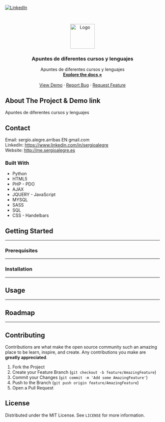 <!--
REEMPLAZAR: repo, TITULO, DESCRIPCION, DESCRIPCION2, DEMO, TECNOLOGIAS
-->

[![LinkedIn][linkedin-shield]][linkedin-url]

<!-- PROJECT LOGO -->
<br />
<p align="center">
  <a href="https://github.com/sergioalegre/repo">
    <img src="http://sergioalegre.es/logo.JPG" alt="Logo" width="80" height="80">
  </a>

  <h3 align="center"><!-- TITULO -->Apuntes de diferentes cursos y lenguajes</h3>

  <p align="center">
    <!-- DESCRIPCION -->Apuntes de diferentes cursos y lenguajes
    <br />
    <a href="https://github.com/sergioalegre/__APUNTES"><strong>Explore the docs »</strong></a>
    <br />
    <br />
    <!-- DEMO --><a href="http://sergioalegre.es/Programacion/__APUNTES/">View Demo</a>
    ·
    <a href="https://github.com/sergioalegre/repo/issues">Report Bug</a>
    ·
    <a href="https://github.com/sergioalegre/repo/issues">Request Feature</a>
  </p>
</p>


## About The Project & Demo link
<!-- DESCRIPCION2 --> <!-- DEMO -->
Apuntes de diferentes cursos y lenguajes

## Contact
Email: sergio.alegre.arribas EN gmail.com
<br>
LinkedIn: https://www.linkedin.com/in/sergioalegre
<br>
Website: http://me.sergioalegre.es


### Built With
* Python
* HTML5
* PHP - PDO
* AJAX
* JQUERY - JavaScript
* MYSQL
* SASS
* SQL
* CSS - Handelbars

## Getting Started
---

### Prerequisites
---

### Installation
---

## Usage
---

## Roadmap
---

## Contributing
Contributions are what make the open source community such an amazing place to be learn, inspire, and create. Any contributions you make are **greatly appreciated**.

1. Fork the Project
2. Create your Feature Branch (`git checkout -b feature/AmazingFeature`)
3. Commit your Changes (`git commit -m 'Add some AmazingFeature'`)
4. Push to the Branch (`git push origin feature/AmazingFeature`)
5. Open a Pull Request

<!-- LICENSE -->
## License
Distributed under the MIT License. See `LICENSE` for more information.



[linkedin-shield]: https://img.shields.io/badge/-LinkedIn-black.svg?style=flat-square&logo=linkedin&colorB=555
[linkedin-url]: https://linkedin.com/in/sergioalegre
